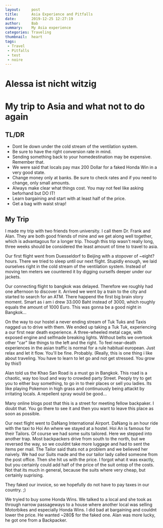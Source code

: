 ```yaml
---
layout:     post
title:      Asia Experience and Pitfalls
date:       2019-12-25 12:27:19
author:     Bab
summary:    My Asia experience
categories: Traveling
thumbnail:  heart
tags:
 - Travel
 - Pitfalls
 - test
 - noire
---
```


# Alessa ist nicht witzig

# My trip to Asia and what not to do again

## TL/DR
- Dont lie down under the cold stream of the ventilation system.
- Be sure to have the right conversion rate in mind.
- Sending something back to your homedestination may be expensive. Remember that.
- We were said that locals pay max 200 Dollar for a faked Honda Win in a very good state.
- Change money only at banks. Be sure to check rates and if you need to change, only small amounts.
- Always make clear what things cost. You may not feel like asking beforhand but DO IT!
- Learn bargaining and start with at least half of the price.
- Get a bag with waist strap!


## My Trip

I made my trip with two friends from university. I call them Dr. Frank and Alan. They are both good friends of mine and we get along well together, which is advantagous for a longer trip. Though this trip wasn't really long, three weeks should be considered the least amount of time to travel to asia.
 
Our first flight went from Duesseldorf to Beijing with a stopover of ~eight? hours. There we tried to sleep until our next flight. Stupidly enough, we laid ourselves right in the cold stream of the ventilation system. Instead of moving ten meters we countered it by digging ourselfs deeper under our jackets.

Our connecting flight to bangkok was delayed. Therefore we roughly had one afternoon to discover it. Arrived we went by a train to the city and started to search for an ATM. There happend the first big brain story moment. Smart as i am i drew 33.000 Baht instead of 3000, which roughly equals the amount of 1000 Euro. This was gonna be a good night in Bangkok...

On the way to our hostel a never ending stream of Tuk Tuks and Taxis nagged us to drive with them. We ended up taking a Tuk Tuk, experiencing a our first near death experience. A three-wheeled metal cage, with exposed engine and selfmade breaking lights. Without belts we overtook other "car" like things to the left and the right. To feel near-death experiences in the asian traffic is normal for a rule habitual european. Just relax and let it flow. You'll be fine. Probably. (Really, this is one thing i like about traveling. You have to learn to let go and not get stressed. You grow by this!)

Alan told us the Khao San Road is a must go in Bangkok. This road is a chaotic, way too loud and way to crowded party Street. Peoply try to get you to either buy something, to go in to their places or sell you ladies. Its like playing Pokemon in high grass and continuously being attackt by irritating locals. A repellent spray would be good...

Many online blogs post that this is a street for meeting fellow backpaker. I doubt that. You go there to see it and then you want to leave this place as soon as possible.

Our next flight went to DaNang International Airport. DaNang is an hour ride with the taxi to Hoi An where we stayed at a hostel. Hoi An is famous for their Tailors. Of course we had some suits tailored. Here we stepped into another trap. Most backpackers drive from south to the north, but we reversed the way, so we couldnt take more luggage and had to sent the items per mail. The Tailor said thats not a problem and we believed her naively. We had our Suits made and the our tailor lady called someone from the post office. Then she hit us with the price. I forgot what it was exactly, but you certainly could add half of the price of the suit ontop of the costs. Not that its much in general, because the suits where very cheap, but certainly suprising.

They faked our invoice, so we hopefully do not have to pay taxes in our country. ;)

We tryied to buy some Honda Wins. We talked to a local and she took as through narrow passageways to a house where another local was selling Motorbikes and especially Honda Wins. I did bad at bargaining and couldnt lower the price. He wanted ~280$ for the faked one. Alan was more lucky, he got one from a Backpacker.
